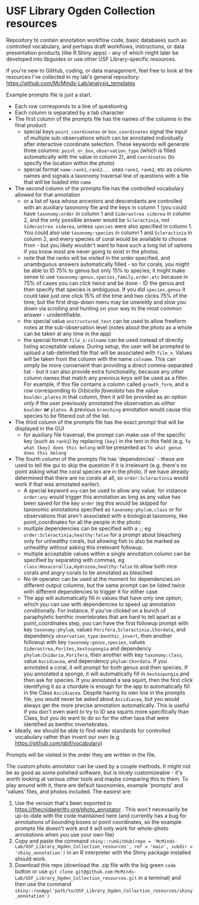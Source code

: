 # USF Library Ogden Collection resources

Repository to contain annotation workflow code, basic databases such as controlled vocabulary, and perhaps draft workflows, instructions, or data presentation products (like R Shiny apps) - any of which might later be developed into libguides or use other USF Library-specific resources.

If you're new to GitHub, coding, or data management, feel free to look at the resources I've collected in my lab's general repository: https://github.com/McMinds-Lab/analysis_templates

Example prompts file is just a start. 
- Each row corresponds to a line of questioning
- Each column is separated by a tab character
- The first column of the prompts file has the names of the columns in the final product
  - special keys `point_coordinates` or `box_coordinates` signal the input of multiple sub-observations which can be annotated individually after interactive coordinate selection. These keywords will generate three columns: `point_or_box`, `observation_type` (which is filled automatically with the value in column 2), and `coordinates` (to specify the location within the photo)
  - special format `name:rank1,rank2...` uses `rank1`, `rank2`, etc as column names and signals a taxonomy traversal line of questions with a file that will be loaded into `name`
- The second column of the prompts file has the controlled vocabulary allowed for that annotation
  - or a list of taxa whose ancestors and descendants are controlled with an auxiliary taxonomy file and the keys in column 1 (you could have `taxonomy:order` in column 1 and `Siderastrea siderea` in column 2, and the only possible answer would be `Scleractinia`, *not* `Siderastrea siderea`, unless `species` were also specified in column 1. You could also use `taxonomy:species` in column 1 and `Scleractinia` in column 2, and every species of coral would be available to choose from - but you likely wouldn't want to have such a long list of options if you know most are never going to exist in the photos.
  - note that the ranks will be visited in the order specified, and unambiguous answers automatically filled - so for corals, you might be able to ID 75% to genus but only 15% to species; it might make sense to use `taxonomy:genus,species,family,order,etc` because in 75% of cases you can click twice and be done - ID the genus and then specify that species is ambiguous. If you did `species,genus` it could take just one click 15% of the time and two clicks 75% of the time, but the first drop-down menu may be unwieldy and slow you down via scrolling and hunting on your way to the most common answer - unidentifiable.
  - the special value `unstructured_text` can be used to allow freeform notes at the sub-observation level (notes about the photo as a whole can be taken at any time in the app)
  - the special format `file_x:colname` can be used instead of directly listing acceptable values. During setup, the user will be prompted to upload a tab-delimited file that will be associated with `file_x`. Values will be taken from the column with the name `colname`. This can simply be more convenient than providing a direct comma-separated list - but it can also provide extra functionality, because any *other* column names that match any previous *keys* will be used as a filter. For example, if this file contains a column called `growth_form`, and a row corresponding to *Orbicella faveolata* has the value `boulder,plates` in that column, then it will be provided as an option *only* if the user previously annotated the observation as *either* `boulder` **or** `plates`. A previous `branching` annotation would cause this species to be filtered out of the list.
- The third column of the prompts file has the exact prompt that will be displayed in the GUI
  - for auxiliary file traversal, the prompt can make use of the specific key (such as `rank1`) by replacing `{key}` in the text in this field (e.g. `To what {key} does this belong` will be presented as `To what genus does this belong`
- The fourth column of the prompts file has 'dependencies' - these are used to tell the gui to skip the question if it is irrelevant (e.g. there's no point asking what the coral species are in the photo, if we have already determined that there are no corals at all, so `order:Scleractinia` would work if that was annotated earlier).
  - A special keyword `any` can be used to allow any value; for instance `order:any` would trigger this annotation as long as any value has been saved for the key `order` (eg this would be skipped for taxonomic annotations specified as `taxonomy:phylum,class` or for observations that aren't associated with a biological taxonomy, like point_coordinates for all the people in the photo
  - multiple dependencies can be specified with a `;`; eg `order:Scleractinia;healthy:false` for a prompt about bleaching only for unhealthy corals, but allowing fish to also be marked as unhealthy without asking this irrelevant followup.
  - multiple acceptable values within a single annotation column can be specified by separating with commas, eg `class:Hexacorallia,Hydrozoa;healthy:false` to allow both nice corals and angry corals to be annotated as bleached
  - No `OR` operator can be used at the moment for dependencies on different output columns, but the same prompt can be listed twice with different dependencies to trigger it for either case
  - The app will automatically fill in values that have only one option, which you can use with dependencies to speed up annotation conditionally. For instance, if you've clicked on a bunch of paraphyletic benthic invertebrates that are hard to tell apart as a point_coordinates step, you can have the first followup prompt with key `taxonomy:phylum`, values `Porifera,Scleractinia,Chordata`, and dependency `observation_type:benthic_invert`, then another followup with key `taxonomy:genus,species`, values `Siderastrea,Porites,Xestospongia` and dependency `phylum:Cnidaria,Porifera`, then another with key `taxonomy:class`, value `Ascidiacea`, and dependency `phylum:Chordata`. If you annotated a coral, it will prompt for both genus and then species. If you annotated a sponge, it will automatically fill in `Xestospongia` and then ask for species. If you annotated a sea squirt, then the first click identifying it as a chordate is enough for the app to automatically fill in the Class `Ascidiacea`. Despite having its own line in the prompts file, you would never be asked about `Ascidiacea`, but you would always get the more precise annotation automatically. This is useful if you don't even want to try to ID sea squirts more specifically than Class, but you do want to do so for the other taxa that were identified as benthic invertebrates.
- Ideally, we should be able to find wider standards for controlled vocabulary rather than invent our own (e.g. https://github.com/gbif/vocabulary)

Prompts will be visited in the order they are written in the file.

The custom photo annotator can be used by a couple methods. It might not be as good as some polished software, but is nicely customizeable - it's worth looking at various other tools and maybe comparing this to them. To play around with it, there are default taxonomies, example 'prompts' and 'values' files, and photos included. The easiest are:
1. Use the version that's been exported to https://thecnidaegritty.org/photo_annotator . This won't necessarily be up-to-date with the code maintained here (and currently has a bug for annotations of bounding boxes or point coordinates, so the example prompts file doesn't work and it will only work for whole-photo annotations when you use your own file)
2. Copy and paste the command `shiny::runGitHub(repo = 'McMinds-Lab/USF_Library_Ogden_Collection_resources', ref = 'main', subdir = 'shiny_annotation')` in an R interpreter with the Shiny package installed should work.
3. Download this repo (download the .zip file with the big green `code` button or use `git clone git@github.com:McMinds-Lab/USF_Library_Ogden_Collection_resources.git` in a terminal) and then use the command `shiny::runApp('path/to/USF_Library_Ogden_Collection_resources/shiny_annotation')`
